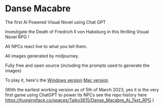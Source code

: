 # Danse Macabre
 The first AI Powered Visual Novel using Chat GPT

 Investigate the Death of Friedrich II von Habsburg in this thrilling Visual Novel RPG !

 All NPCs react live to what you tell them.

 All images generated by midjourney.

 Fully free and open source (including the prompts used to generate the images)

 To play it, here's the [Windows version](https://slack-files.com/TBY01QKAN-F0504EB2214-143f5a35c8)
 [Mac version](https://slack-files.com/TBY01QKAN-F050PLUR4U9-1aa282445b)
 
 
(With the earliest working version as of 5th of March 2023, yes it is the very first game using ChatGPT to power its NPCs see the repo history here https://huggingface.co/spaces/Taiko3615/Danse_Macabre_AI_Text_RPG )
